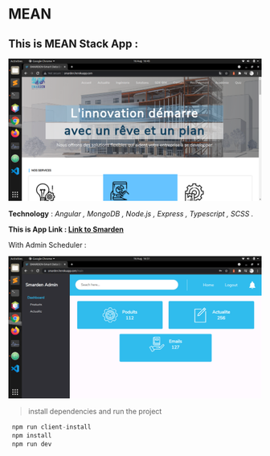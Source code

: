  # MEAN

## This is MEAN Stack App :

![alt Home](./Screenshot.png)

 **Technology** : *Angular , MongoDB , Node.js , Express , Typescript , SCSS .*

**This is App Link : [Link to Smarden](https://smarden.herokuapp.com/)**

With Admin Scheduler :

![alt Home](./Screenshot2.png)


> install dependencies and run the project
 ```javascript
  npm run client-install
  npm install
  npm run dev
 ```



